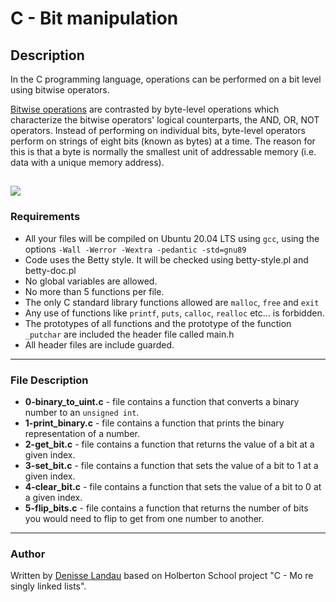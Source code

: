 # C - Bit manipulation

## Description

In the C programming language, operations can be performed on a bit level using bitwise operators.

[Bitwise operations](https://en.wikipedia.org/wiki/Bitwise_operations_in_C) are contrasted by byte-level operations which characterize the bitwise operators' logical counterparts, the AND, OR, NOT operators. Instead of performing on individual bits, byte-level operators perform on strings of eight bits (known as bytes) at a time. The reason for this is that a byte is normally the smallest unit of addressable memory (i.e. data with a unique memory address).

![](https://s3.amazonaws.com/intranet-projects-files/holbertonschool-low_level_programming/232/bitwise.PNG)
---

### Requirements

- All your files will be compiled on Ubuntu 20.04 LTS using ``gcc``, using the options ``-Wall -Werror -Wextra -pedantic -std=gnu89``
-  Code uses the Betty style. It will be checked using betty-style.pl and betty-doc.pl
- No global variables are allowed.
- No more than 5 functions per file.
- The only C standard library functions allowed are ``malloc``, ``free`` and ``exit``
- Any use of functions like ``printf``, ``puts``, ``calloc``, ``realloc`` etc… is forbidden.
- The prototypes of all functions and the prototype of the function ``_putchar`` are included the header file called main.h
- All header files are include guarded.
---

### File Description

- **0-binary_to_uint.c** - file contains a function that converts a binary number to an ``unsigned int``.
- **1-print_binary.c** - file contains a function that prints the binary representation of a number.
- **2-get_bit.c** - file contains a function that returns the value of a bit at a given index.
- **3-set_bit.c** - file contains a function that sets the value of a bit to 1 at a given index.
- **4-clear_bit.c** - file contains a function that sets the value of a bit to 0 at a given index.
- **5-flip_bits.c** - file contains a function that returns the number of bits you would need to flip to get from one number to another.
---

### Author

Written by [Denisse Landau](https://www.linkedin.com/in/denisselandau/ "Denisse Landau") based on Holberton School project "C - Mo    re singly linked lists".
